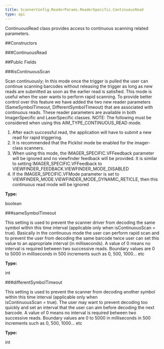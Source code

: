 ```yaml
---
title: ScannerConfig.ReaderParams.ReaderSpecific.ContinuousRead
type: api
---
```



ContinuousRead class provides access to continuous scanning related parameters.

##Constructors

###ContinuousRead



##Public Fields

###isContinuousScan

Scan continuously; In this mode once the trigger is pulled the user can continue scanning barcodes without releasing the trigger 
 as long as new reads are submitted as soon as the earlier read is satisfied. This mode is useful when the user wants to perform 
 rapid scanning. To provide better control over this feature we have added the two new reader parameters (SameSymbolTimeout, 
 DifferentSymbolTimeout) that are associated with continuous reads. These reader parameters are available in both ImagerSpecific 
 and LaserSpecific classes. 
 NOTE: The following must be considered when using this AIM_TYPE_CONTINUOUS_READ mode. 
 1. After each successful read, the application will have to submit a new read for rapid triggering. 
 2. It is recommended that the Picklist mode be enabled for the imager-class scanners. 
 3. When using this mode, the IMAGER_SPECIFIC.VFFeedback parameter will be ignored and no viewfinder feedback will be provided. 
 It is similar to setting IMAGER_SPECIFIC.VFFeedback to VIEWFINDER_FEEDBACK.VIEWFINDER_MODE_DISABLED 
 4. If the IMAGER_SPECIFIC.VFMode parameter is set to VIEWFINDER_MODE.VIEWFINDER_MODE_DYNAMIC_RETICLE, then this continuous read mode will be ignored

**Type:**

boolean

###sameSymbolTimeout

This setting is used to prevent the scanner driver from decoding the same symbol within this time interval (applicable only when 
 isContinuousScan = true). Basically in the continuous mode the user can perform rapid scan and to prevent the 
 user from decoding the same barcode twice user can set this value to an appropriate interval (in milliseconds). A value of 0 means 
 no interval is required between two successive reads.
 Boundary values are 0 to 5000 in milliseconds in 500 increments such as 0, 500, 1000... etc

**Type:**

int

###differentSymbolTimeout

This setting is used to prevent the scanner from decoding another symbol within this time interval (applicable only when  
 isContinuousScan = true). The user may want to prevent decoding too quickly and set an interval that the user can aim 
 before decoding the next barcode. A value of 0 means no interval is required between two successive reads.
 Boundary values are 0 to 5000 in milliseconds in 500 increments such as 0, 500, 1000... etc

**Type:**

int

